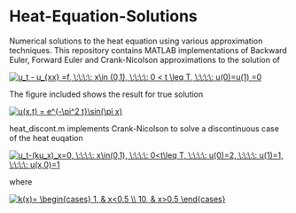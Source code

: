 # Heat-Equation-Solutions
Numerical solutions to the heat equation using various approximation techniques. This repository contains MATLAB implementations of Backward Euler, Forward Euler and Crank-Nicolson approximations to the solution of 

<a href="https://www.codecogs.com/eqnedit.php?latex=u_t&space;-&space;u_{xx}&space;=f,&space;\:\:\:\:&space;x\in&space;(0,1),&space;\:\:\:\:&space;0&space;<&space;t&space;\leq&space;T,&space;\:\:\:\:&space;u(0)=u(1)&space;=0" target="_blank"><img src="https://latex.codecogs.com/gif.latex?u_t&space;-&space;u_{xx}&space;=f,&space;\:\:\:\:&space;x\in&space;(0,1),&space;\:\:\:\:&space;0&space;<&space;t&space;\leq&space;T,&space;\:\:\:\:&space;u(0)=u(1)&space;=0" title="u_t - u_{xx} =f, \:\:\:\: x\in (0,1), \:\:\:\: 0 < t \leq T, \:\:\:\: u(0)=u(1) =0" /></a>

The figure included shows the result for true solution

<a href="https://www.codecogs.com/eqnedit.php?latex=u(x,t)&space;=&space;e^{-\pi^2&space;t}\sin(\pi&space;x)" target="_blank"><img src="https://latex.codecogs.com/gif.latex?u(x,t)&space;=&space;e^{-\pi^2&space;t}\sin(\pi&space;x)" title="u(x,t) = e^{-\pi^2 t}\sin(\pi x)" /></a>

heat_discont.m implements Crank-Nicolson to solve a discontinuous case of the heat euqation

<a href="https://www.codecogs.com/eqnedit.php?latex=u_t-(ku_x)_x=0,&space;\:\:\:\:&space;x\in(0,1),&space;\:\:\:\:&space;0<t\leq&space;T,&space;\:\:\:\:&space;u(0)=2,&space;\:\:\:\:&space;u(1)=1,&space;\:\:\:\:&space;u(x,0)=1" target="_blank"><img src="https://latex.codecogs.com/gif.latex?u_t-(ku_x)_x=0,&space;\:\:\:\:&space;x\in(0,1),&space;\:\:\:\:&space;0<t\leq&space;T,&space;\:\:\:\:&space;u(0)=2,&space;\:\:\:\:&space;u(1)=1,&space;\:\:\:\:&space;u(x,0)=1" title="u_t-(ku_x)_x=0, \:\:\:\: x\in(0,1), \:\:\:\: 0<t\leq T, \:\:\:\: u(0)=2, \:\:\:\: u(1)=1, \:\:\:\: u(x,0)=1" /></a>

where

<a href="https://www.codecogs.com/eqnedit.php?latex=k(x)=&space;\begin{cases}&space;1,&space;&&space;x<0.5&space;\\&space;10,&space;&&space;x>0.5&space;\end{cases}" target="_blank"><img src="https://latex.codecogs.com/gif.latex?k(x)=&space;\begin{cases}&space;1,&space;&&space;x<0.5&space;\\&space;10,&space;&&space;x>0.5&space;\end{cases}" title="k(x)= \begin{cases} 1, & x<0.5 \\ 10, & x>0.5 \end{cases}" /></a>

